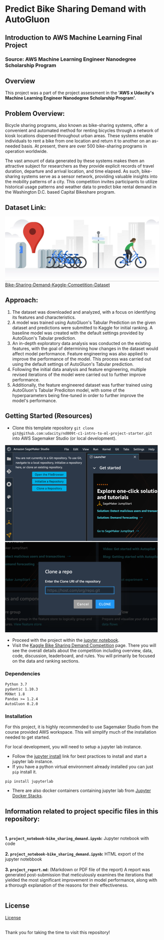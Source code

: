 # Predict Bike Sharing Demand with AutoGluon

## Introduction to AWS Machine Learning Final Project

### Source: AWS Machine Learning Engineer Nanodegree Scholarship Program

## Overview
This project was a part of the project assessment in the **'AWS x Udacity's Machine Learning Engineer Nanodegree Scholarship Program'.**

## Problem Overview:

Bicycle sharing programs, also known as bike-sharing systems, offer a convenient and automated method for renting bicycles through a network of kiosk locations dispersed throughout urban areas. These systems enable individuals to rent a bike from one location and return it to another on an as-needed basis. At present, there are over 500 bike-sharing programs in operation worldwide.

The vast amount of data generated by these systems makes them an attractive subject for researchers as they provide explicit records of travel duration, departure and arrival location, and time elapsed. As such, bike-sharing systems serve as a sensor network, providing valuable insights into the mobility patterns of a city. This competition invites participants to utilize historical usage patterns and weather data to predict bike rental demand in the Washington D.C. based Capital Bikeshare program.

## Dataset Link:
![Bike-Sharing-Demand-Image](img/Bike-Sharing-Demand-img.jpg)<br>
[Bike-Sharing-Demand-Kaggle-Competition-Dataset](https://www.kaggle.com/competitions/bike-sharing-demand/data)

## Approach:

1. The dataset was downloaded and analyzed, with a focus on identifying its features and characteristics.
2. A model was trained using AutoGluon's Tabular Prediction on the given dataset and predictions were submitted to Kaggle for initial ranking. A baseline model was created with the default settings provided by AutoGluon's Tabular prediction.
3. An in-depth exploratory data analysis was conducted on the existing features, with the goal of determining how changes in the dataset would affect model performance. Feature engineering was also applied to improve the performance of the model. This process was carried out using the default settings of AutoGluon's Tabular prediction.
4. Following the initial data analysis and feature engineering, multiple revised iterations of the model were carried out to further improve performance.
5. Additionally, the feature engineered dataset was further trained using AutoGluon's Tabular Prediciton model, with some of the hyperparameters being fine-tuned in order to further improve the model's performance.


## Getting Started (Resources)
* Clone this template repository `git clone git@github.com:udacity/nd009t-c1-intro-to-ml-project-starter.git` into AWS Sagemaker Studio (or local development).

<img src="img/sagemaker-studio-git1.png" alt="sagemaker-studio-git1.png" width="500"/>
<img src="img/sagemaker-studio-git2.png" alt="sagemaker-studio-git2.png" width="500"/>

* Proceed with the project within the [jupyter notebook](project-template.ipynb).
* Visit the [Kaggle Bike Sharing Demand Competition](https://www.kaggle.com/c/bike-sharing-demand) page. There you will see the overall details about the competition including overview, data, code, discussion, leaderboard, and rules. You will primarily be focused on the data and ranking sections.

### Dependencies

```
Python 3.7
pydantic 1.10.3
MXNet 1.8
Pandas >= 1.2.4
AutoGluon 0.2.0 
```

### Installation
For this project, it is highly recommended to use Sagemaker Studio from the course provided AWS workspace. This will simplify much of the installation needed to get started.

For local development, you will need to setup a jupyter lab instance.
* Follow the [jupyter install](https://jupyter.org/install.html) link for best practices to install and start a jupyter lab instance.
* If you have a python virtual environment already installed you can just `pip` install it.
```
pip install jupyterlab
```
* There are also docker containers containing jupyter lab from [Jupyter Docker Stacks](https://jupyter-docker-stacks.readthedocs.io/en/latest/index.html).


## Information related to project specific files in this repository:<br><br>
**1. `project_notebook-bike_sharing_demand.ipynb`:** Jupyter notebook with code<br><br>
**2. `project_notebook-bike_sharing_demand.ipynb`:** HTML export of the jupyter notebbook<br><br>
**3. `project_report.md`:** (Markdown or PDF file of the report) A report was generated post-submission that meticulously examines the iterations that yielded the most significant improvement in model performance, along with a thorough explanation of the reasons for their effectiveness.<br><br>

## License
[License](LICENSE.txt)<br><br>

Thank you for taking the time to visit this repository!
